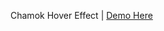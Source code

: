 Chamok Hover Effect | <a href="https://iamsabbirislam.github.io/chamok-hover-effect/">Demo Here</a>

